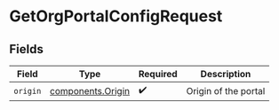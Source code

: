 # GetOrgPortalConfigRequest


## Fields

| Field                                              | Type                                               | Required                                           | Description                                        |
| -------------------------------------------------- | -------------------------------------------------- | -------------------------------------------------- | -------------------------------------------------- |
| `origin`                                           | [components.Origin](../../models/shared/origin.md) | :heavy_check_mark:                                 | Origin of the portal                               |
